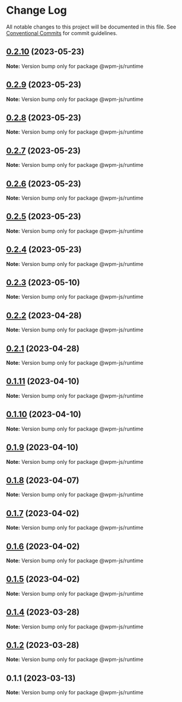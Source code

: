 # Change Log

All notable changes to this project will be documented in this file.
See [Conventional Commits](https://conventionalcommits.org) for commit guidelines.

## [0.2.10](https://github.com/wpm-js/wpmjs-core/compare/@wpm-js/runtime@0.2.9...@wpm-js/runtime@0.2.10) (2023-05-23)

**Note:** Version bump only for package @wpm-js/runtime





## [0.2.9](https://github.com/wpm-js/wpmjs-core/compare/@wpm-js/runtime@0.2.8...@wpm-js/runtime@0.2.9) (2023-05-23)

**Note:** Version bump only for package @wpm-js/runtime





## [0.2.8](https://github.com/wpm-js/wpmjs-core/compare/@wpm-js/runtime@0.2.7...@wpm-js/runtime@0.2.8) (2023-05-23)

**Note:** Version bump only for package @wpm-js/runtime





## [0.2.7](https://github.com/wpm-js/wpmjs-core/compare/@wpm-js/runtime@0.2.6...@wpm-js/runtime@0.2.7) (2023-05-23)

**Note:** Version bump only for package @wpm-js/runtime





## [0.2.6](https://github.com/wpm-js/wpmjs-core/compare/@wpm-js/runtime@0.2.5...@wpm-js/runtime@0.2.6) (2023-05-23)

**Note:** Version bump only for package @wpm-js/runtime





## [0.2.5](https://github.com/wpm-js/wpmjs-core/compare/@wpm-js/runtime@0.2.4...@wpm-js/runtime@0.2.5) (2023-05-23)

**Note:** Version bump only for package @wpm-js/runtime





## [0.2.4](https://github.com/wpm-js/wpmjs-core/compare/@wpm-js/runtime@0.2.3...@wpm-js/runtime@0.2.4) (2023-05-23)

**Note:** Version bump only for package @wpm-js/runtime





## [0.2.3](https://github.com/wpm-js/wpmjs-core/compare/@wpm-js/runtime@0.2.2...@wpm-js/runtime@0.2.3) (2023-05-10)

**Note:** Version bump only for package @wpm-js/runtime





## [0.2.2](https://github.com/wpm-js/wpmjs-core/compare/@wpm-js/runtime@0.2.1...@wpm-js/runtime@0.2.2) (2023-04-28)

**Note:** Version bump only for package @wpm-js/runtime





## [0.2.1](https://github.com/wpm-js/wpmjs-core/compare/@wpm-js/runtime@0.1.11...@wpm-js/runtime@0.2.1) (2023-04-28)

**Note:** Version bump only for package @wpm-js/runtime





## [0.1.11](https://github.com/wpm-js/wpmjs-core/compare/@wpm-js/runtime@0.1.10...@wpm-js/runtime@0.1.11) (2023-04-10)

**Note:** Version bump only for package @wpm-js/runtime





## [0.1.10](https://github.com/wpm-js/wpmjs-core/compare/@wpm-js/runtime@0.1.9...@wpm-js/runtime@0.1.10) (2023-04-10)

**Note:** Version bump only for package @wpm-js/runtime





## [0.1.9](https://github.com/wpm-js/wpmjs-core/compare/@wpm-js/runtime@0.1.8...@wpm-js/runtime@0.1.9) (2023-04-10)

**Note:** Version bump only for package @wpm-js/runtime





## [0.1.8](https://github.com/wpm-js/wpmjs-core/compare/@wpm-js/runtime@0.1.7...@wpm-js/runtime@0.1.8) (2023-04-07)

**Note:** Version bump only for package @wpm-js/runtime





## [0.1.7](https://github.com/wpm-js/wpmjs-core/compare/@wpm-js/runtime@0.1.6...@wpm-js/runtime@0.1.7) (2023-04-02)

**Note:** Version bump only for package @wpm-js/runtime





## [0.1.6](https://github.com/wpm-js/wpmjs-core/compare/@wpm-js/runtime@0.1.5...@wpm-js/runtime@0.1.6) (2023-04-02)

**Note:** Version bump only for package @wpm-js/runtime





## [0.1.5](https://github.com/wpm-js/wpmjs-core/compare/@wpm-js/runtime@0.1.4...@wpm-js/runtime@0.1.5) (2023-04-02)

**Note:** Version bump only for package @wpm-js/runtime





## [0.1.4](https://github.com/wpm-js/wpmjs-core/compare/@wpm-js/runtime@0.1.2...@wpm-js/runtime@0.1.4) (2023-03-28)

**Note:** Version bump only for package @wpm-js/runtime





## [0.1.2](https://github.com/wpm-js/wpmjs-core/compare/@wpm-js/runtime@0.1.1...@wpm-js/runtime@0.1.2) (2023-03-28)

**Note:** Version bump only for package @wpm-js/runtime





## 0.1.1 (2023-03-13)

**Note:** Version bump only for package @wpm-js/runtime
